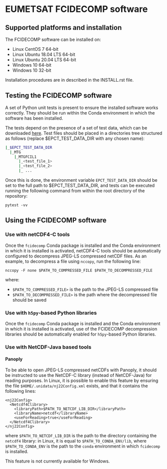 # EUMETSAT FCIDECOMP software

## Supported platforms and installation

The FCIDECOMP software can be installed on:

- Linux CentOS 7 64-bit
- Linux Ubuntu 18.04 LTS 64-bit
- Linux Ubuntu 20.04 LTS 64-bit
- Windows 10 64-bit
- Windows 10 32-bit

Installation procedures are in described in the INSTALL.rst file.

## Testing the FCIDECOMP software

A set of Python unit tests is present to ensure the installed software works correctly. They should be run within the
Conda environment in which the software has been installed.

The tests depend on the presence of a set of test data, which can be downloaded
[here](<https://gitlab.eumetsat.int/data-tailor/epct-test-data/-/tree/development/MTG/MTGFCIL1>).
Test files should be placed in a directories tree structured as follows (replace $EPCT_TEST_DATA_DIR
with any chosen name):

```BASH
|_$EPCT_TEST_DATA_DIR
  |_MTG
    |_MTGFCIL1
      |_<test_file_1>
      |_<test_file_2>
      |_ ...
```

Once this is done, the environment variable `EPCT_TEST_DATA_DIR` should be set to the full path to $EPCT_TEST_DATA_DIR,
and tests can be executed running the following command from within the root directory of the repository:

    pytest -vv

## Using the FCIDECOMP software

### Use with netCDF4-C tools

Once the `fcidecomp` Conda package is installed and the Conda environment in which it is installed is activated,
netCDF4-C tools should be automatically configured to decompress JPEG-LS compressed netCDF files. As an example,
to decompress a file using `nccopy`, run the following line:

    nccopy -F none $PATH_TO_COMPRESSED_FILE $PATH_TO_DECOMPRESSED_FILE

where:

- `$PATH_TO_COMPRESSED_FILE>` is the path to the JPEG-LS compressed file
- `$PATH_TO_DECOMPRESSED_FILE>` is the path where the decompressed file should be saved

### Use with `h5py`-based Python libraries

Once the `fcidecomp` Conda package is installed and the Conda environment in which it is installed is activated,
use of the FCIDECOMP decompression libraries should be automatically enabled for `h5py`-based Python libraries.

### Use with NetCDF-Java based tools

#### Panoply

To be able to open JPEG-LS compressed netCDFs with Panoply, it should be instructed to use the NetCDF-C library (instead
of NetCDF-Java) for reading purposes. In Linux, it is possible to enable this feature by ensuring the file
`$HOME/.unidata/nj22Config.xml` exists, and that it contains the following lines:

    <nj22Config>
      <Netcdf4Clibrary>
        <libraryPath>$PATH_TO_NETCDF_LIB_DIR</libraryPath>
        <libraryName>netcdf</libraryName>
        <useForReading>true</useForReading>
      </Netcdf4Clibrary>
    </nj22Config>

where `$PATH_TO_NETCDF_LIB_DIR` is the path to the directory containing the `netcdf4` library: in Linux, it is equal 
to `$PATH_TO_CONDA_ENV/lib`, where `$PATH_TO_CONDA_ENV` is the path to the `conda` environment in which `fcidecomp` is 
installed.

This feature is not currently available for Windows.
